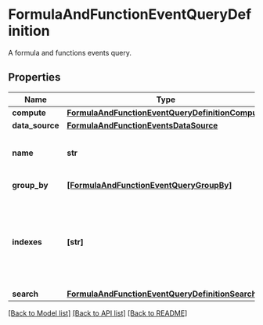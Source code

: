 # FormulaAndFunctionEventQueryDefinition

A formula and functions events query.

## Properties

| Name            | Type                                                                                                  | Description                                                                                              | Notes      |
| --------------- | ----------------------------------------------------------------------------------------------------- | -------------------------------------------------------------------------------------------------------- | ---------- |
| **compute**     | [**FormulaAndFunctionEventQueryDefinitionCompute**](FormulaAndFunctionEventQueryDefinitionCompute.md) |                                                                                                          |
| **data_source** | [**FormulaAndFunctionEventsDataSource**](FormulaAndFunctionEventsDataSource.md)                       |                                                                                                          |
| **name**        | **str**                                                                                               | Name of the query for use in formulas.                                                                   |
| **group_by**    | [**[FormulaAndFunctionEventQueryGroupBy]**](FormulaAndFunctionEventQueryGroupBy.md)                   | Group by options.                                                                                        | [optional] |
| **indexes**     | **[str]**                                                                                             | An array of index names to query in the stream. Omit or use &#x60;[]&#x60; to query all indexes at once. | [optional] |
| **search**      | [**FormulaAndFunctionEventQueryDefinitionSearch**](FormulaAndFunctionEventQueryDefinitionSearch.md)   |                                                                                                          | [optional] |

[[Back to Model list]](README.md#documentation-for-models) [[Back to API list]](README.md#documentation-for-api-endpoints) [[Back to README]](README.md)
